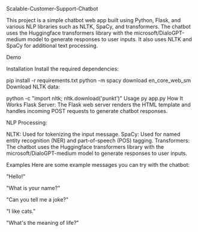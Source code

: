 Scalable-Customer-Support-Chatbot

This project is a simple chatbot web app built using Python, Flask, and various NLP libraries such as NLTK, SpaCy, and transformers. The chatbot uses the Huggingface transformers library with the microsoft/DialoGPT-medium model to generate responses to user inputs. It also uses NLTK and SpaCy for additional text processing.

Demo

Installation
Install the required dependencies:

pip install -r requirements.txt
python -m spacy download en_core_web_sm
Download NLTK data:

python -c "import nltk; nltk.download('punkt')"
Usage
py app.py
How It Works
Flask Server: The Flask web server renders the HTML template and handles incoming POST requests to generate chatbot responses.

NLP Processing:

NLTK: Used for tokenizing the input message.
SpaCy: Used for named entity recognition (NER) and part-of-speech (POS) tagging.
Transformers: The chatbot uses the Huggingface transformers library with the microsoft/DialoGPT-medium model to generate responses to user inputs.

Examples
Here are some example messages you can try with the chatbot:

"Hello!"

"What is your name?"

"Can you tell me a joke?"

"I like cats."

"What's the meaning of life?"

